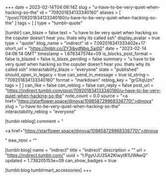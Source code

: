 +++
date = 2023-02-14T04:06:14Z
slug = "u-have-to-be-very-quiet-when-hacking-so-the"
id = "709201834133340160"
aliases = [ "/post/709201834133340160/u-have-to-be-very-quiet-when-hacking-so-the" ]
tags = [ ]
type = "tumblr-quote"

[tumblr]
can_blaze = false
text = "u have to be very quiet when hacking so the coputer doesn&rsquo;t hear you. thats why its called ssh"
display_avatar = true
type = "quote"
blog_name = "indirect"
id = 7.092018341333402e+17
short_url = "https://tmblr.co/ZY3jbydNbq_5ai00"
date = "2023-02-14 04:06:14 GMT"
timestamp = 1.676347574e+09
is_blocks_post_format = false
is_blazed = false
is_blaze_pending = false
summary = "u have to be very quiet when hacking so the coputer doesn’t hear you. thats why its called ssh"
interactability_blaze = "everyone"
state = "published"
should_open_in_legacy = true
can_send_in_message = true
id_string = "709201834133340160"
format = "markdown"
reblog_key = "grGXqUzn"
tags = [ ]
can_like = false
can_reblog = false
can_reply = false
post_url = "https://indirect.tumblr.com/post/709201834133340160/u-have-to-be-very-quiet-when-hacking-so-the"
note_count = 0.0
source = "<a href=\"https://starflower.space/@nova/109858729968336770\">@nova</a>"
slug = "u-have-to-be-very-quiet-when-hacking-so-the"
interactability_reblog = "everyone"

[tumblr.reblog]
comment = "<p><a href=\"https://starflower.space/@nova/109858729968336770\">@nova</a></p>"
tree_html = ""

[tumblr.blog]
name = "indirect"
title = "indirect"
description = ""
url = "https://indirect.tumblr.com/"
uuid = "t:PgyUJU3SA2Klwyt81UWAwQ"
updated = 1.738205153e+09
can_show_badges = true

[tumblr.blog.tumblrmart_accessories]
+++
